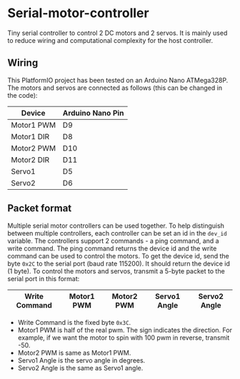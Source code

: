 # Serial-motor-controller
Tiny serial controller to control 2 DC motors and 2 servos. It is mainly used to reduce wiring and computational complexity for the host controller.

## Wiring
This PlatformIO project has been tested on an Arduino Nano ATMega328P. The motors and servos are connected as follows (this can be changed in the code):

| Device | Arduino Nano Pin |
| --- | --- |
| Motor1 PWM | D9 |
| Motor1 DIR | D8 |
| Motor2 PWM | D10 |
| Motor2 DIR | D11 |
| Servo1 | D5 |
| Servo2 | D6 |

## Packet format
Multiple serial motor controllers can be used together. To help distinguish between multiple controllers, each controller can be set an id in the `dev_id` variable. The controllers support 2 commands - a ping command, and a write command. The ping command returns the device id and the write command can be used to control the motors. To get the device id, send the byte `0x2C` to the serial port (baud rate 115200). It should return the device id (1 byte). To control the motors and servos, transmit a 5-byte packet to the serial port in this format:

| Write Command | Motor1 PWM | Motor2 PWM | Servo1 Angle | Servo2 Angle |
| --- | --- | --- | --- | --- |

- Write Command is the fixed byte `0x3C`.
- Motor1 PWM is half of the real pwm. The sign indicates the direction. For example, if we want the motor to spin with 100 pwm in reverse, transmit -50.
- Motor2 PWM is same as Motor1 PWM.
- Servo1 Angle is the servo angle in degrees.
- Servo2 Angle is the same as Servo1 angle.
